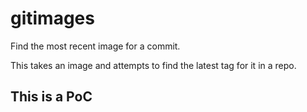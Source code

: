 # gitimages

Find the most recent image for a commit.

This takes an image and attempts to find the latest tag for it in a repo.

## This is a PoC
